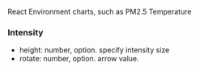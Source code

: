 React Environment charts, such as PM2.5 Temperature

### Intensity
* height: number, option. specify intensity size
* rotate: number, option. arrow value.